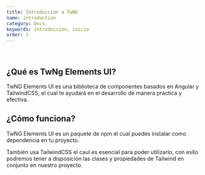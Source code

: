 ```yaml
---
title: Introducción a TwNG
name: introduction
category: Docs,
keywords: introducción, inicio
order: 1
---
```

<br/>

## ¿Qué es TwNg Elements UI?

TwNG Elements UI es una biblioteca de componentes basados en Angular y TailwindCSS, el cual
te ayudará en el desarrollo de manera práctica y efectiva.

## ¿Cómo funciona?

TwNG Elements UI es un paquete de npm el cual puedes instalar como dependencia en tu proyecto.

También usa TailwindCSS el caul es esencial para poder utilizarlo, con esllo podremos tener a disposición
las clases y propiedades de Tailwind en conjunto en nuestro proyecto.
